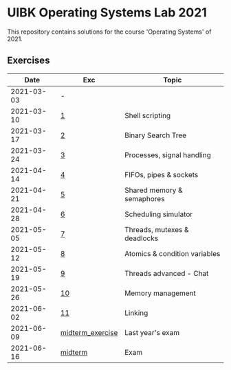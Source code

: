 # UIBK Operating Systems Lab 2021

This repository contains solutions for the course 'Operating Systems' of 2021.

## Exercises

| Date       | Exc              | Topic                         |
| ---------- | ---------------- | ----------------------------- |
| 2021-03-03 | -                |                               |
| 2021-03-10 | [1](exercises/ex1)  | Shell scripting               |
| 2021-03-17 | [2](exercises/ex2)  | Binary Search Tree            |
| 2021-03-24 | [3](exercises/ex3)  | Processes, signal handling    |
| 2021-04-14 | [4](exercises/ex4)  | FIFOs, pipes & sockets        |
| 2021-04-21 | [5](exercises/ex5)  | Shared memory & semaphores    |
| 2021-04-28 | [6](exercises/ex6)  | Scheduling simulator          |
| 2021-05-05 | [7](exercises/ex7)  | Threads, mutexes & deadlocks  |
| 2021-05-12 | [8](exercises/ex8)  | Atomics & condition variables |
| 2021-05-19 | [9](exercises/ex9)  | Threads advanced - Chat       |
| 2021-05-26 | [10](exercises/ex10) | Memory management             |
| 2021-06-02 | [11](exercises/ex11) | Linking                       | 
| 2021-06-09 | [midterm_exercise](exercises/midterm_exercise) | Last year's exam              |
| 2021-06-16 | [midterm](exercises/midterm_1606) | Exam             |
